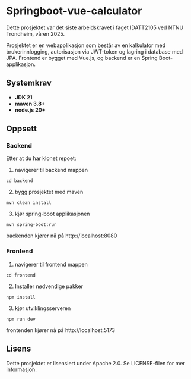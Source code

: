 # Springboot-vue-calculator

Dette prosjektet var det siste arbeidskravet i faget IDATT2105 ved NTNU Trondheim, våren 2025.

Prosjektet er en webapplikasjon som består av en kalkulator med brukerinnlogging, autorisasjon via JWT-token og lagring i database med JPA. Frontend er bygget med Vue.js, og backend er en Spring Boot-applikasjon.

## Systemkrav

- **JDK 21**
- **maven 3.8+**
- **node.js 20+**

## Oppsett

### Backend

Etter at du har klonet repoet:

1. navigerer til backend mappen
```
cd backend
```

2. bygg prosjektet med maven
```
mvn clean install
```

3. kjør spring-boot applikasjonen
```
mvn spring-boot:run
```

backenden kjører nå på http://localhost:8080

### Frontend

1. navigerer til frontend mappen
```
cd frontend
```

2. Installer nødvendige pakker
```
npm install
```

3. kjør utviklingsserveren
```
npm run dev
```

frontenden kjører nå på http://localhost:5173

## Lisens
Dette prosjektet er lisensiert under Apache 2.0. Se LICENSE-filen for mer informasjon.
